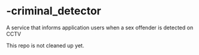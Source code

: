 # -criminal_detector
A service that informs application users when a sex offender is detected on CCTV

This repo is not cleaned up yet.
